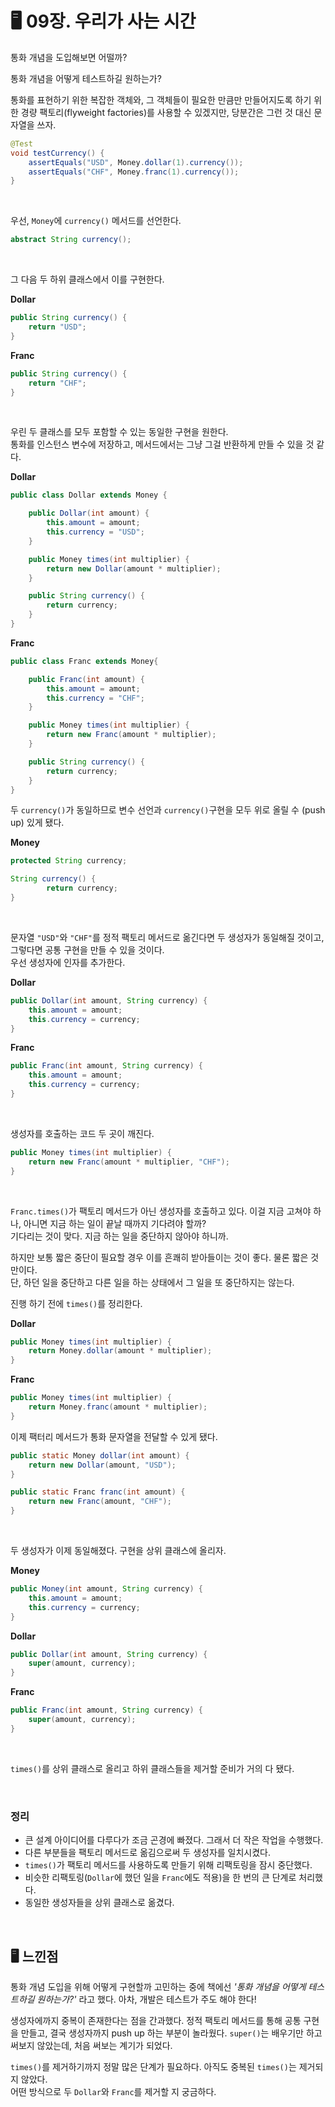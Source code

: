 # 🖥 09장. 우리가 사는 시간

통화 개념을 도입해보면 어떨까?

통화 개념을 어떻게 테스트하길 원하는가?

통화를 표현하기 위한 복잡한 객체와, 그 객체들이 필요한 만큼만 만들어지도록 하기 위한 경량 팩토리(flyweight factories)를 사용할 수 있겠지만, 당분간은 그런 것 대신 문자열을 쓰자.

```java
@Test
void testCurrency() {
    assertEquals("USD", Money.dollar(1).currency());
    assertEquals("CHF", Money.franc(1).currency());
}
```

&nbsp;

우선, `Money`에 `currency()` 메서드를 선언한다.

```java
abstract String currency();
```

&nbsp;

그 다음 두 하위 클래스에서 이를 구현한다.

**Dollar**

```java
public String currency() {
    return "USD";
}
```

**Franc**

```java
public String currency() {
    return "CHF";
}
```

&nbsp;

우린 두 클래스를 모두 포함할 수 있는 동일한 구현을 원한다.  
통화를 인스턴스 변수에 저장하고, 메서드에서는 그냥 그걸 반환하게 만들 수 있을 것 같다.

**Dollar**

```java
public class Dollar extends Money {

    public Dollar(int amount) {
        this.amount = amount;
        this.currency = "USD";
    }

    public Money times(int multiplier) {
        return new Dollar(amount * multiplier);
    }

    public String currency() {
        return currency;
    }
}
```

**Franc**

```java
public class Franc extends Money{

    public Franc(int amount) {
        this.amount = amount;
        this.currency = "CHF";
    }

    public Money times(int multiplier) {
        return new Franc(amount * multiplier);
    }

    public String currency() {
        return currency;
    }
}
```

두 `currency()`가 동일하므로 변수 선언과 `currency()`구현을 모두 위로 올릴 수 (push up) 있게 됐다.

**Money**

```java
protected String currency;

String currency() {
		return currency;
}
```

&nbsp;

문자열 `"USD"`와 `"CHF"`를 정적 팩토리 메서드로 옮긴다면 두 생성자가 동일해질 것이고, 그렇다면 공통 구현을 만들 수 있을 것이다.  
우선 생성자에 인자를 추가한다.

**Dollar**

```java
public Dollar(int amount, String currency) {
    this.amount = amount;
    this.currency = currency;
}
```

**Franc**

```java
public Franc(int amount, String currency) {
    this.amount = amount;
    this.currency = currency;
}
```

&nbsp;

생성자를 호출하는 코드 두 곳이 깨진다.

```java
public Money times(int multiplier) {
    return new Franc(amount * multiplier, "CHF");
}
```

&nbsp;

`Franc.times()`가 팩토리 메서드가 아닌 생성자를 호출하고 있다. 이걸 지금 고쳐야 하나, 아니면 지금 하는 일이 끝날 때까지 기다려야 할까?  
기다리는 것이 맞다. 지금 하는 일을 중단하지 않아야 하니까.  

하지만 보통 짧은 중단이 필요할 경우 이를 흔쾌히 받아들이는 것이 좋다. 물론 짧은 것만이다.  
단, 하던 일을 중단하고 다른 일을 하는 상태에서 그 일을 또 중단하지는 않는다.

진행 하기 전에 `times()`를 정리한다.

**Dollar**

```java
public Money times(int multiplier) {
    return Money.dollar(amount * multiplier);
}
```

**Franc**

```java
public Money times(int multiplier) {
    return Money.franc(amount * multiplier);
}
```

이제 팩터리 메서드가 통화 문자열을 전달할 수 있게 됐다.

```java
public static Money dollar(int amount) {
    return new Dollar(amount, "USD");
}

public static Franc franc(int amount) {
    return new Franc(amount, "CHF");
}
```

&nbsp;

두 생성자가 이제 동일해졌다. 구현을 상위 클래스에 올리자.

**Money**

```java
public Money(int amount, String currency) {
    this.amount = amount;
    this.currency = currency;
}
```

**Dollar**

```java
public Dollar(int amount, String currency) {
    super(amount, currency);
}
```

**Franc**

```java
public Franc(int amount, String currency) {
    super(amount, currency);
}
```

&nbsp;

`times()`를 상위 클래스로 올리고 하위 클래스들을 제거할 준비가 거의 다 됐다.

&nbsp;

### 정리

- 큰 설계 아이디어를 다루다가 조금 곤경에 빠졌다. 그래서 더 작은 작업을 수행했다.
- 다른 부분들을 팩토리 메서드로 옮김으로써 두 생성자를 일치시켰다.
- `times()`가 팩토리 메서드를 사용하도록 만들기 위해 리팩토링을 잠시 중단했다.
- 비슷한 리팩토링(`Dollar`에 했던 일을 `Franc`에도 적용)을 한 번의 큰 단계로 처리했다.
- 동일한 생성자들을 상위 클래스로 옮겼다.

&nbsp;

## 🖥 느낀점

통화 개념 도입을 위해 어떻게 구현할까 고민하는 중에 책에선 *'통화 개념을 어떻게 테스트하길 원하는가?'* 라고 했다. 아차, 개발은 테스트가 주도 해야 한다!

생성자에까지 중복이 존재한다는 점을 간과했다. 정적 팩토리 메서드를 통해 공통 구현을 만들고, 결국 생성자까지 push up 하는 부분이 놀라웠다. `super()`는 배우기만 하고 써보지 않았는데, 처음 써보는 계기가 되었다.

`times()`를 제거하기까지 정말 많은 단계가 필요하다. 아직도 중복된 `times()`는 제거되지 않았다.  
어떤 방식으로 두 `Dollar`와 `Franc`를 제거할 지 궁금하다.
